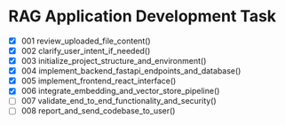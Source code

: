 # RAG Application Development Task

- [x] 001 review_uploaded_file_content()
- [x] 002 clarify_user_intent_if_needed()
- [x] 003 initialize_project_structure_and_environment()
- [x] 004 implement_backend_fastapi_endpoints_and_database()
- [x] 005 implement_frontend_react_interface()
- [x] 006 integrate_embedding_and_vector_store_pipeline()
- [ ] 007 validate_end_to_end_functionality_and_security()
- [ ] 008 report_and_send_codebase_to_user()
